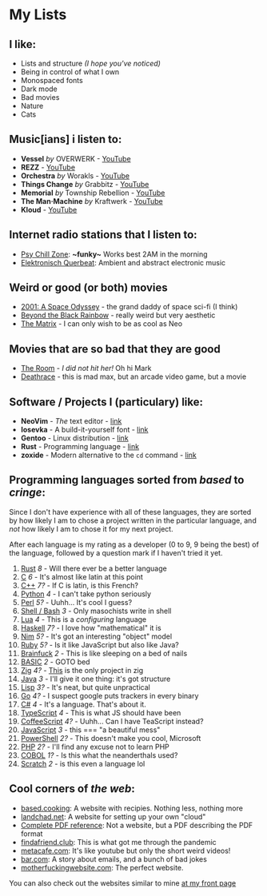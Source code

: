 # My Lists

## I like:

- Lists and structure *(I hope you've noticed)*
- Being in control of what I own
- Monospaced fonts
- Dark mode
- Bad movies
- Nature
- Cats

## Music[ians] i listen to:

- **Vessel** *by* OVERWERK - [YouTube](https://www.youtube.com/playlist?list=PLa4yK1a5RlqKqxuO8D19ipYOHMbEf6G-C)
- **REZZ** - [YouTube](https://www.youtube.com/channel/UCMcWPM9eOz9Dsn7YwAlpOoQ)
- **Orchestra** *by* Worakls - [YouTube](https://www.youtube.com/playlist?list=PLGQGR4H89_zNmlx8hfnHQqXNE6KztpjDw)
- **Things Change** *by* Grabbitz - [YouTube](https://www.youtube.com/playlist?list=OLAK5uy_l1OpYo_B-gpbdlCtmTcxrxdN_-g0oc5vs)
- **Memorial** *by* Township Rebellion - [YouTube](https://www.youtube.com/playlist?list=OLAK5uy_k6IBzfGZvnLTVBUPTxmkRKE934gauq0Z8)
- **The Man·Machine** *by* Kraftwerk - [YouTube](https://www.youtube.com/playlist?list=OLAK5uy_khQ9UnBrsmTRMJXuaFQZJ-0rY51fOKAq0)
- **Kloud** - [YouTube](https://www.youtube.com/channel/UCSN8rdkA-rqS6fO1CzgBb6A)

## Internet radio stations that I listen to:

- [Psy Chill Zone](http://air.chillout.zone:8020/radio): **~funky~** Works best 2AM in the morning
- [Elektronisch Querbeat](https://elektronischquerbeat.stream.laut.fm/elektronisch_querbeat): Ambient and abstract electronic music

## Weird or good (or both) movies

- [2001: A Space Odyssey](https://www.imdb.com/title/tt0062622) - the grand daddy of space sci-fi (I think)
- [Beyond the Black Rainbow](https://www.imdb.com/title/tt1534085) - really weird but very aesthetic
- [The Matrix](https://www.imdb.com/title/tt0133093) - I can only wish to be as cool as Neo

## Movies that are so bad that they are good

- [The Room](https://www.imdb.com/title/tt0368226) - *I did not hit her!* Oh hi Mark
- [Deathrace](https://www.imdb.com/title/tt0452608) - this is mad max, but an arcade video game, but a movie

## Software / Projects I (particulary) like:

- **NeoVim** - *The* text editor - [link](https://neovim.io)
- **Iosevka** - A build-it-yourself font - [link](https://typeof.net/Iosevka)
- **Gentoo** - Linux distribution - [link](https://gentoo.org)
- **Rust** - Programming language - [link](https://rust-lang.org)
- **zoxide** - Modern alternative to the `cd` command - [link](https://github.com/ajeetdsouza/zoxide)

## Programming languages sorted from *based* to *cringe*:

Since I don't have experience with all of these languages,
they are sorted by how likely I am to chose a project written in the particular language,
and *not* how likely I am to chose it for my next project.

After each language is my rating as a developer (0 to 9, 9 being the best) of the language,
followed by a question mark if I haven't tried it yet.

1. [Rust](https://rust-lang.org) *8* - Will there ever be a better language
1. [C](https://en.wikipedia.org/wiki/C_programming_language) *6* - It's almost like latin at this point
1. [C++](https://en.wikipedia.org/wiki/C%2B%2B) *7?* - If C is latin, is this French?
1. [Python](https://pyhton.org) *4* - I can't take python seriously
1. [Perl](https://perl.org) *5?* - Uuhh... It's cool I guess?
1. [Shell / Bash](https://www.gnu.org/software/bash/) *3* - Only masochists write in shell
1. [Lua](https://lua.org) *4* - This is a *configuring* language
1. [Haskell](https://haskell.org) *7?* - I love how "mathematical" it is
1. [Nim](https://nim-lang.org/) *5?* - It's got an interesting "object" model
1. [Ruby](https://ruby-lang.org) *5?* - Is it like JavaScript but also like Java?
1. [Brainfuck](https://en.wikipedia.org/wiki/Brainfuck) *2* - This is like sleeping on a bed of nails
1. [BASIC](https://en.wikipedia.org/wiki/BASIC) *2* - GOTO bed
1. [Zig](https://ziglang.org) *4?* - [This](https://github.com/ifreund/river) is the only project in zig
1. [Java](https://java.com) *3* - I'll give it one thing: it's got structure
1. [Lisp](https://en.wikipedia.org/wiki/Lisp_programming_language) *3?* - It's neat, but quite unpractical
1. [Go](https://golang.org) *4?* - I suspect google puts trackers in every binary
1. [C#](https://en.wikipedia.org/wiki/C_Sharp_programming_language) *4* - It's a language. That's about it.
1. [TypeScript](https://typescriptlang.org) *4* - This is what JS should have been
1. [CoffeeScript](https://coffeescript.org) *4?* - Uuhh... Can I have TeaScript instead?
1. [JavaScript](https://en.wikipedia.org/wiki/JavaScript) *3* - this === "a beautiful mess"
1. [PowerShell](https://docs.microsoft.com/en-us/powershell/) *2?* - This doesn't make you cool, Microsoft
1. [PHP](https://php.net) *2?* - I'll find any excuse not to learn PHP
1. [COBOL](https://en.wikipedia.org/wiki/COBOL) *1?* - Is this what the neanderthals used?
1. [Scratch](https://scratch.mit.edu) *2* - is this even a language lol

## Cool corners of *the web*:

- [based.cooking](https://based.cooking/): A website with recipies. Nothing less, nothing more
- [landchad.net](https://landchad.net/): A website for setting up your own "cloud"
- [Complete PDF reference](https://www.adobe.com/content/dam/acom/en/devnet/pdf/pdfs/pdf_reference_archives/PDFReference.pdf): Not a website, but a PDF describing the PDF format
- [findafriend.club](https://findafriend.club): This is what got me through the pandemic
- [metacafe.com](https://metacafe.com): It's like youtube but only the short weird videos!
- [bar.com](https://bar.com): A story about emails, and a bunch of bad jokes
- [motherfuckingwebsite.com](https://motherfuckingwebsite.com): The perfect website.

You can also check out the websites similar to mine [at my front page](/)

